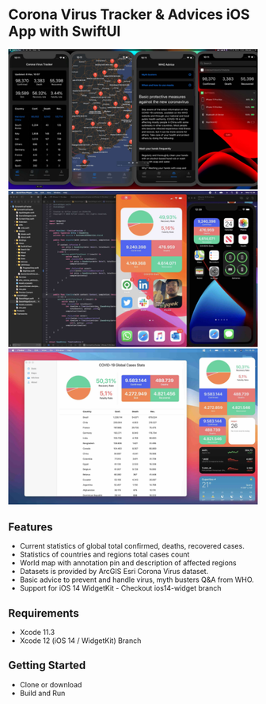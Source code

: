 # Corona Virus Tracker & Advices iOS App with SwiftUI

![Alt text](./promo.jpg?raw=true "Corona Virus Tracker & Advices iOS App")
![Alt text](./widgetkit.jpg?raw=true "Corona Virus Tracker & Advices Widget")
![Alt text](./mac.jpg?raw=true "Corona Virus Tracker & Advices macOS App")

## Features
- Current statistics of global total confirmed, deaths, recovered cases.
- Statistics of countries and regions total cases count
- World map with annotation pin and description of affected regions
- Datasets is provided by ArcGIS Esri Corona Virus dataset.
- Basic advice to prevent and handle virus,  myth busters Q&A from WHO.
- Support for iOS 14 WidgetKit  - Checkout ios14-widget branch

## Requirements
- Xcode 11.3
- Xcode 12 (iOS 14 / WidgetKit) Branch

## Getting Started
- Clone or download
- Build and Run
